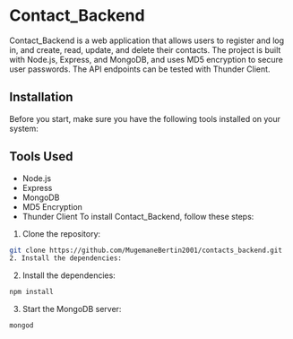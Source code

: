 # Contact_Backend
Contact_Backend is a web application that allows users to register and log in, and create, read, update, and delete their contacts. The project is built with Node.js, Express, and MongoDB, and uses MD5 encryption to secure user passwords. The API endpoints can be tested with Thunder Client.
## Installation
Before you start, make sure you have the following tools installed on your system:
## Tools Used

- Node.js
- Express
- MongoDB
- MD5 Encryption
- Thunder Client
To install Contact_Backend, follow these steps:

1. Clone the repository:

```bash
git clone https://github.com/MugemaneBertin2001/contacts_backend.git
2. Install the dependencies:
```
2. Install the dependencies:
```bash
npm install
```
3. Start the MongoDB server:
```bash
mongod
```
